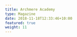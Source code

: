 ```yaml
---
title: Archmere Academy
type: Magazine
date: 2018-11-18T12:33:46+10:00
featured: true
weight: 11
---
```

